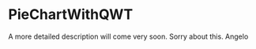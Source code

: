 PieChartWithQWT
===============
A more detailed description will come very soon.
Sorry about this.
Angelo
